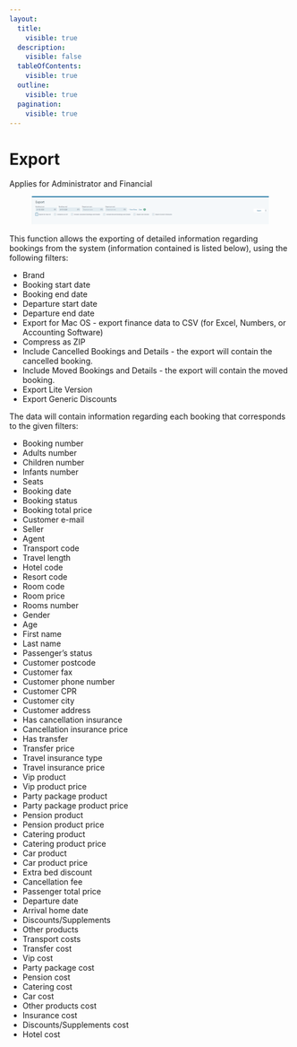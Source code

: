 ```yaml
---
layout:
  title:
    visible: true
  description:
    visible: false
  tableOfContents:
    visible: true
  outline:
    visible: true
  pagination:
    visible: true
---
```


# Export

Applies for Administrator and Financial

<figure><img src=".gitbook/assets/image (13).png" alt=""><figcaption></figcaption></figure>

This function allows the exporting of detailed information regarding bookings from the system (information contained is listed below), using the following filters:

* Brand
* Booking start date
* Booking end date
* Departure start date
* Departure end date
* Export for Mac OS - export finance data to CSV (for Excel, Numbers, or Accounting Software)
* Compress as ZIP
* Include Cancelled Bookings and Details - the export will contain the cancelled booking.&#x20;
* Include Moved Bookings and Details - the export will contain the moved booking.
* Export Lite Version
* Export Generic Discounts

The data will contain information regarding each booking that corresponds to the given filters:

* Booking number
* Adults number
* Children number
* Infants number
* Seats
* Booking date
* Booking status
* Booking total price
* Customer e-mail
* Seller
* Agent
* Transport code
* Travel length
* Hotel code
* Resort code
* Room code
* Room price
* Rooms number
* Gender
* Age
* First name
* Last name
* Passenger’s status
* Customer postcode
* Customer fax
* Customer phone number
* Customer CPR
* Customer city
* Customer address
* Has cancellation insurance
* Cancellation insurance price
* Has transfer
* Transfer price
* Travel insurance type
* Travel insurance price
* Vip product
* Vip product price
* Party package product
* Party package product price
* Pension product
* Pension product price
* Catering product
* Catering product price
* Car product
* Car product price
* Extra bed discount
* Cancellation fee
* Passenger total price
* Departure date
* Arrival home date
* Discounts/Supplements
* Other products
* Transport costs
* Transfer cost
* Vip cost
* Party package cost
* Pension cost
* Catering cost
* Car cost
* Other products cost
* Insurance cost
* Discounts/Supplements cost
* Hotel cost

